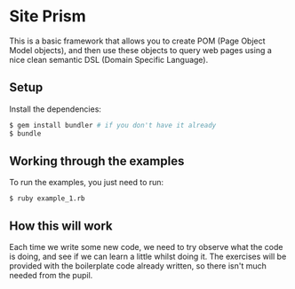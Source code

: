 # Site Prism

This is a basic framework that allows you to create POM (Page Object Model objects), and then use
these objects to query web pages using a nice clean semantic DSL (Domain Specific Language).

## Setup

Install the dependencies:

```bash
$ gem install bundler # if you don't have it already
$ bundle
```

## Working through the examples

To run the examples, you just need to run:

```
$ ruby example_1.rb
```

## How this will work

Each time we write some new code, we need to try observe what the code is doing, and see if we can
learn a little whilst doing it. The exercises will be provided with the boilerplate code already
written, so there isn't much needed from the pupil.

